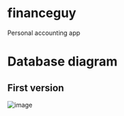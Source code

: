 # financeguy
Personal accounting app
# Database diagram
## First version
![image](https://github.com/user-attachments/assets/5b0de13b-f50d-4109-97ab-c3f313d8320e)
